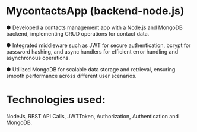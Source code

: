 # MycontactsApp (backend-node.js) 


● Developed a contacts management app with a Node.js and MongoDB backend, implementing CRUD 
operations for contact data. 

● Integrated middleware such as JWT for secure authentication, bcrypt for password hashing, and async 
handlers for efficient error handling and asynchronous operations.

● Utilized MongoDB for scalable data storage and retrieval, ensuring smooth performance across different 
user scenarios. 

# Technologies used: 
NodeJs,  REST API Calls, JWTToken, Authorization, Authentication and MongoDB.
